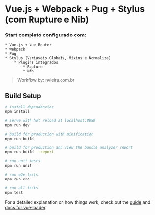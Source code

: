 # Vue.js + Webpack + Pug + Stylus (com Rupture e Nib)

### Start completo configurado com:
>
    * Vue.js + Vue Router   
    * Webpack
    * Pug
    * Stylus (Variaveis Globais, Mixins e Normalize)
        * Plugins integrados
            * Rupture
            * Nib

> Workflow by: nvieira.com.br

## Build Setup

``` bash
# install dependencies
npm install

# serve with hot reload at localhost:8080
npm run dev

# build for production with minification
npm run build

# build for production and view the bundle analyzer report
npm run build --report

# run unit tests
npm run unit

# run e2e tests
npm run e2e

# run all tests
npm test
```

For a detailed explanation on how things work, check out the [guide](http://vuejs-templates.github.io/webpack/) and [docs for vue-loader](http://vuejs.github.io/vue-loader).
